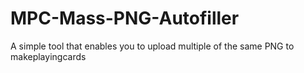 # MPC-Mass-PNG-Autofiller
A simple tool that enables you to upload multiple of the same PNG to makeplayingcards
